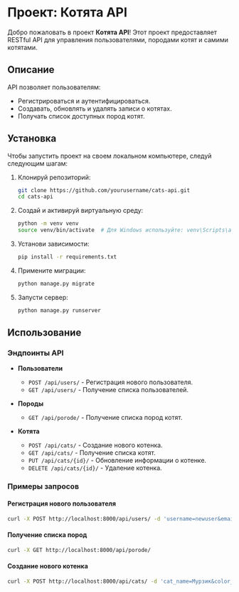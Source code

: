 # Проект: Котята API

Добро пожаловать в проект **Котята API**! Этот проект предоставляет RESTful API для управления пользователями, породами котят и самими котятами.

## Описание

API позволяет пользователям:
- Регистрироваться и аутентифицироваться.
- Создавать, обновлять и удалять записи о котятах.
- Получать список доступных пород котят.

## Установка

Чтобы запустить проект на своем локальном компьютере, следуй следующим шагам:

1. Клонируй репозиторий:
   ```bash
   git clone https://github.com/yourusername/cats-api.git
   cd cats-api
   ```

2. Создай и активируй виртуальную среду:
   ```bash
   python -m venv venv
   source venv/bin/activate  # Для Windows используйте: venv\Scripts\activate
   ```

3. Установи зависимости:
   ```bash
   pip install -r requirements.txt
   ```

4. Примените миграции:
   ```bash
   python manage.py migrate
   ```

5. Запусти сервер:
   ```bash
   python manage.py runserver
   ```

## Использование

### Эндпоинты API

- **Пользователи**
  - `POST /api/users/` - Регистрация нового пользователя.
  - `GET /api/users/` - Получение списка пользователей.

- **Породы**
  - `GET /api/porode/` - Получение списка пород котят.

- **Котята**
  - `POST /api/cats/` - Создание нового котенка.
  - `GET /api/cats/` - Получение списка котят.
  - `PUT /api/cats/{id}/` - Обновление информации о котенке.
  - `DELETE /api/cats/{id}/` - Удаление котенка.

### Примеры запросов

#### Регистрация нового пользователя

```bash
curl -X POST http://localhost:8000/api/users/ -d 'username=newuser&email=user@example.com'
```

#### Получение списка пород

```bash
curl -X GET http://localhost:8000/api/porode/
```

#### Создание нового котенка

```bash
curl -X POST http://localhost:8000/api/cats/ -d 'cat_name=Мурзик&color_cat=Серый&years=6&porode_cats=1'
```

